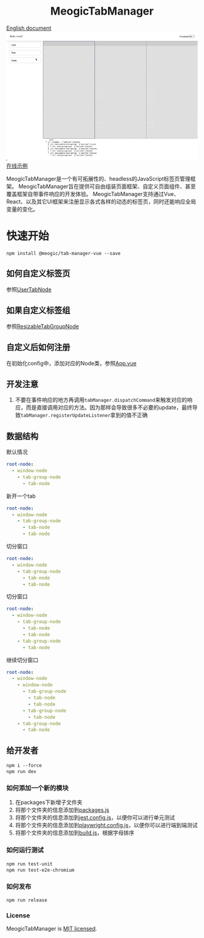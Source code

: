 <h1 align="center">
  MeogicTabManager
</h1>

[English document](./README.md)
![](assets/case.gif)
[在线示例](https://meogic-tab-manager-playground-8bol5bt9u-meogic.vercel.app/)

MeogicTabManager是一个有可拓展性的、headless的JavaScript标签页管理框架。
MeogicTabManager旨在提供可自由组装页面框架、自定义页面组件、甚至覆盖框架自带事件响应的开发体验。
MeogicTabManager支持通过Vue、React、以及其它UI框架来注册显示各式各样的动态的标签页，同时还能响应全局变量的变化。


# 快速开始
```shell
npm install @meogic/tab-manager-vue --save
```

## 如何自定义标签页
参照[UserTabNode](./packages/playground-vue/src/nodes/UserTabNode.ts)

## 如果自定义标签组
参照[ResizableTabGroupNode](./packages/tab-manager-resizable/src/ResizableTabGroupNode.ts)

## 自定义后如何注册
在初始化config中，添加对应的Node类，参照[App.vue](./packages/playground-vue/src/App.vue#L17)

## 开发注意
1. 不要在事件响应的地方再调用`tabManager.dispatchCommand`来触发对应的响应，而是直接调用对应的方法。因为那样会导致很多不必要的update，最终导致`tabManager.registerUpdateListener`拿到的值不正确

## 数据结构
默认情况
```yaml
root-node:
  - window-node
    - tab-group-node
      - tab-node
```

新开一个tab
```yaml
root-node:
  - window-node
    - tab-group-node
      - tab-node
      - tab-node
```

切分窗口
```yaml
root-node:
  - window-node
    - tab-group-node
      - tab-node
      - tab-node
```

切分窗口
```yaml
root-node:
  - window-node
    - tab-group-node
      - tab-node
      - tab-node
    - tab-group-node
      - tab-node
```

继续切分窗口
```yaml
root-node:
  - window-node
    - window-node
      - tab-group-node
        - tab-node
        - tab-node
      - tab-group-node
        - tab-node
    - tab-group-node
      - tab-node
```

## 给开发者
```shell
npm i --force
npm run dev
```
### 如何添加一个新的模块
1. 在packages下新增子文件夹
2. 将那个文件夹的信息添加到[packages.js](./scripts/npm/packages.js#L14)
3. 将那个文件夹的信息添加到[jest.config.js](./jest.config.js#L27)，以便你可以进行单元测试
4. 将那个文件夹的信息添加到[playwright.config.js](./playwright.config.js#L19)，以便你可以进行端到端测试
5. 将那个文件夹的信息添加到[build.js](./scripts/build.js#L209)，根据字母排序
### 如何运行测试
```shell
npm run test-unit
npm run test-e2e-chromium
```
### 如何发布
```shell
npm run release
```

### License

MeogicTabManager is [MIT licensed](https://github.com/meogic-tech/meogic-tab-manager/blob/main/LICENSE).
